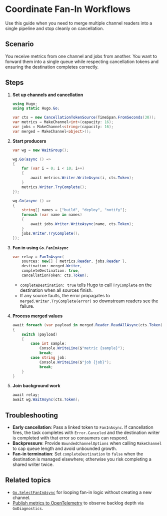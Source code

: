 # Coordinate Fan-In Workflows

Use this guide when you need to merge multiple channel readers into a single pipeline and stop cleanly on cancellation.

## Scenario

You receive metrics from one channel and jobs from another. You want to forward them into a single queue while respecting cancellation tokens and ensuring the destination completes correctly.

## Steps

1. **Set up channels and cancellation**

    ```csharp
    using Hugo;
    using static Hugo.Go;

    var cts = new CancellationTokenSource(TimeSpan.FromSeconds(30));
    var metrics = MakeChannel<int>(capacity: 16);
    var jobs = MakeChannel<string>(capacity: 16);
    var merged = MakeChannel<object>();
    ```

2. **Start producers**

   ```csharp
   var wg = new WaitGroup();

   wg.Go(async () =>
   {
       for (var i = 0; i < 10; i++)
       {
           await metrics.Writer.WriteAsync(i, cts.Token);
       }
       metrics.Writer.TryComplete();
   });

   wg.Go(async () =>
   {
       string[] names = ["build", "deploy", "notify"];
       foreach (var name in names)
       {
           await jobs.Writer.WriteAsync(name, cts.Token);
       }
       jobs.Writer.TryComplete();
   });
   ```

3. **Fan in using `Go.FanInAsync`**

   ```csharp
   var relay = FanInAsync(
       sources: new[] { metrics.Reader, jobs.Reader },
       destination: merged.Writer,
       completeDestination: true,
       cancellationToken: cts.Token);
   ```

   - `completeDestination: true` tells Hugo to call `TryComplete` on the destination when all sources finish.
   - If any source faults, the error propagates to `merged.Writer.TryComplete(error)` so downstream readers see the failure.

4. **Process merged values**

   ```csharp
   await foreach (var payload in merged.Reader.ReadAllAsync(cts.Token))
   {
       switch (payload)
       {
           case int sample:
               Console.WriteLine($"metric {sample}");
               break;
           case string job:
               Console.WriteLine($"job {job}");
               break;
       }
   }
   ```

5. **Join background work**

    ```csharp
    await relay;
    await wg.WaitAsync(cts.Token);
    ```

## Troubleshooting

- **Early cancellation**: Pass a linked token to `FanInAsync`. If cancellation fires, the task completes with `Error.Canceled` and the destination writer is completed with that error so consumers can respond.
- **Backpressure**: Provide `BoundedChannelOptions` when calling `MakeChannel` to cap queue length and avoid unbounded growth.
- **Fan-in termination**: Set `completeDestination` to `false` when the destination is managed elsewhere; otherwise you risk completing a shared writer twice.

## Related topics

- [`Go.SelectFanInAsync`](../reference/concurrency-primitives.md#selectfaninasync) for looping fan-in logic without creating a new channel.
- [Publish metrics to OpenTelemetry](observe-with-opentelemetry.md) to observe backlog depth via `GoDiagnostics`.
